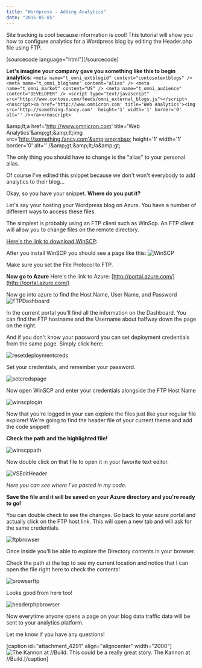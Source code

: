 ```yaml
---
title: "Wordpress - Adding Analytics"
date: "2015-05-05"
---
```


Site tracking is cool because information is cool! This tutorial will show you how to configure analytics for a Wordpress blog by editing the Header.php file using FTP.

\[sourcecode language="html"\]\[/sourcecode\]

**Let's imagine your company gave you something like this to begin analytics:** `<meta name="t_omni_extblogid" content="contosotextblogs" /> <meta name="t_omni_blogname" content="alias" /> <meta name="t_omni_market" content="US" /> <meta name="t_omni_audience" content="DEVELOPER" /> <script type="text/javascript" src="http://www.contoso.com/feeds/omni_external_blogs.js"></script> <noscript><a href='http://www.omnicron.com' title='Web Analytics'><img src='http://something.fancy.com'  height='1' width='1' border='0' alt='' /></a></noscript>`

&amp;amp;lt;a href='http://www.omnicron.com' title='Web Analytics'&amp;amp;gt;&amp;amp;lt;img src='http://something.fancy.com'&amp;amp;nbsp; height='1' width='1' border='0' alt='' /&amp;amp;gt;&amp;amp;lt;/a&amp;amp;gt;

The only thing you should have to change is the "alias" to your personal alias.

Of course I've edited this snippet because we don't won't everybody to add analytics to their blog…

Okay, so you have your snippet. **Where do you put it?**

Let's say your hosting your Wordpress blog on Azure. You have a number of different ways to access these files.

The simplest is probably using an FTP client such as WinScp. An FTP client will allow you to change files on the remote directory.

[Here's the link to download WinSCP](http://winscp.net/download/winscp572setup.exe):

After you install WinSCP you should see a page like this: ![WinSCP](images/WinSCP.png)

Make sure you set the File Protocol to FTP.

**Now go to Azure** Here's the link to Azure: [http://portal.azure.com/](http://portal.azure.com/)

Now go into azure to find the Host Name, User Name, and Password ![FTPDashboard](images/FTPDashboard.png)

In the current portal you'll find all the information on the Dashboard. You can find the FTP hostname and the Username about halfway down the page on the right.

And if you don't know your password you can set deployment credentials from the same page. Simply click here:

![resetdeploymentcreds](images/resetdeploymentcreds.png)

Set your credentials, and remember your password.

![setcredspage](images/setcredspage.png)

Now open WinSCP and enter your credentials alongside the FTP Host Name

![winscplogin](images/winscplogin.png)

Now that you're logged in your can explore the files just like your regular file explorer! We're going to find the header file of your current theme and add the code snippet!

**Check the path and the highlighted file!**

![winscppath](images/winscppath.png)

Now double click on that file to open it in your favorite text editor.

![VSEditHeader](images/VSEditHeader.png)

_Here you can see where I've pasted in my code._

**Save the file and it will be saved on your Azure directory and you're ready to go!**

You can double check to see the changes. Go back to your azure portal and actually click on the FTP host link. This will open a new tab and will ask for the same credentials.

![ftpbrowser](images/ftpbrowser.png)

Once inside you'll be able to explore the Directory contents in your browser.

Check the path at the top to see my current location and notice that I can open the file right here to check the contents!

![browserftp](images/browserftp.png)

Looks good from here too!

![headerphpbrowser](images/headerphpbrowser-1024x542.png)

Now everytime anyone opens a page on your blog data traffic data will be sent to your analytics platform.

Let me know if you have any questions!

\[caption id="attachment\_4291" align="aligncenter" width="2000"\]![The Kannon at //Build. This could be a really great story.](images/WP_20150501_12_57_10_Pro.jpg) The Kannon at //Build.\[/caption\]
